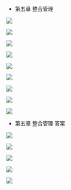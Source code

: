 * 第五章 整合管理

![](http://p1.bpimg.com/567571/3aa0a2b6ccc00fb8.jpg)


![](http://p1.bpimg.com/567571/a4a009faeb6cb27e.jpg)


![](http://p1.bpimg.com/567571/dd9fe3d44bafb1d5.jpg)


![](http://p1.bqimg.com/567571/790f3c875e34596c.jpg)


![](http://p1.bqimg.com/567571/c9a775ef36dea15f.jpg)


![](http://i1.piimg.com/567571/81b46fc8e2c32277.jpg)


![](http://p1.bqimg.com/567571/fb68d2b33bcad0c2.jpg)


![](http://p1.bpimg.com/567571/c8e3ee183ce7596a.jpg)


![](http://i1.piimg.com/567571/017d27ede13a7d96.jpg)






* 第五章 整合管理    答案




![](http://i1.piimg.com/567571/a6ca6487f8baf3ef.jpg)


![](http://p1.bpimg.com/567571/ae9867089f4d3afd.jpg)


![](http://i1.piimg.com/567571/ebbada38a5e5e70f.jpg)


![](http://p1.bqimg.com/567571/466b1be78558ab77.jpg)


![](http://p1.bqimg.com/567571/5e6d7d06475958e4.jpg)













```




```

